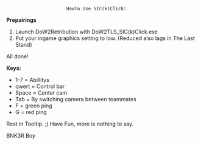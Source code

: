                           HowTo Use SIC(k)Click:

**Prepairings**

1. Launch DoW2Retribution with DoW2TLS_SIC(k)Click.exe
2. Put your ingame graphics setting to low. (Reduced also lags in The Last Stand)

All done!


**Keys:**

* 1-7 = Abillitys
* qwert = Control bar
* Space = Center cam
* Tab = By switching camera between teammates
* F = green ping
* G = red ping


Rest in Tooltip. ;)
Have Fun, more is nothing to say.

BNK3R Boy

